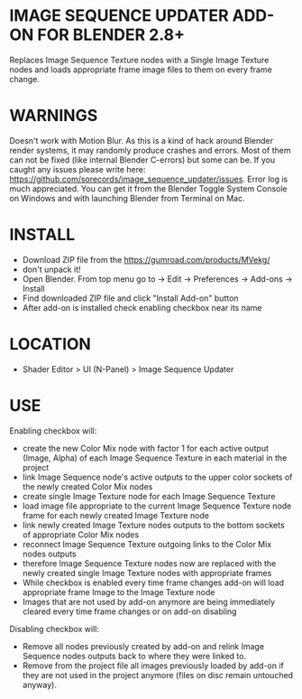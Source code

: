 # IMAGE SEQUENCE UPDATER ADD-ON FOR BLENDER 2.8+ 
Replaces Image Sequence Texture nodes with a Single Image Texture nodes and loads appropriate frame image files to them on every frame change.

# WARNINGS
Doesn't work with Motion Blur.
As this is a kind of hack around Blender render systems, it may randomly produce crashes and errors.
Most of them can not be fixed (like internal Blender C-errors) but some can be.
If you caught any issues please write here: https://github.com/sorecords/image_sequence_updater/issues.
Error log is much appreciated. You can get it from the Blender Toggle System Console on Windows and with launching Blender from Terminal on Mac.

# INSTALL
- Download ZIP file from the https://gumroad.com/products/MVekg/
- don't unpack it!
- Open Blender. From top menu go to -> Edit -> Preferences -> Add-ons -> Install
- Find downloaded ZIP file and click "Install Add-on" button
- After add-on is installed check enabling checkbox near its name

# LOCATION
- Shader Editor > UI (N-Panel) > Image Sequence Updater

# USE
Enabling checkbox will:
- create the new Color Mix node with factor 1 for each active output (Image, Alpha) of each Image Sequence Texture in each material in the project
- link Image Sequence node's active outputs to the upper color sockets of the newly created Color Mix nodes
- create single Image Texture node for each Image Sequence Texture
- load image file appropriate to the current Image Sequence Texture node frame for each newly created Image Texture node
- link newly created Image Texture nodes outputs to the bottom sockets of appropriate Color Mix nodes
- reconnect Image Sequence Texture outgoing links to the Color Mix nodes outputs 
- therefore Image Sequence Texture nodes now are replaced with the newly created single Image Texture nodes with appropriate frames
- While checkbox is enabled every time frame changes add-on will load appropriate frame Image to the Image Texture node
- Images that are not used by add-on anymore are being immediately cleared every time frame changes or on add-on disabling

Disabling checkbox will:
- Remove all nodes previously created by add-on and relink Image Sequence nodes outputs back to where they were linked to.
- Remove from the project file all images previously loaded by add-on if they are not used in the project anymore (files on disc remain untouched anyway).
